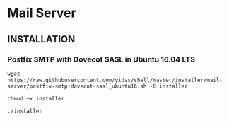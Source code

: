 Mail Server
===========

INSTALLATION
------------

### Postfix SMTP with Dovecot SASL in Ubuntu 16.04 LTS

```
wget https://raw.githubusercontent.com/yidas/shell/master/installer/mail-server/postfix-smtp-dovecot-sasl_ubuntu16.sh -O installer
```

```
chmod +x installer
```

```
./installer
```


